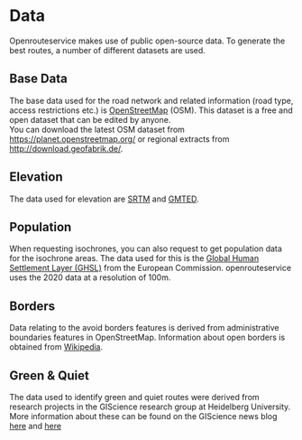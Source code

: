 # Data
Openrouteservice makes use of public open-source data. To generate the best routes, a number of different datasets are used.

## Base Data
The base data used for the road network and related information (road type, access restrictions etc.) is [OpenStreetMap](https://openstreetmap.org) (OSM). This dataset is a free and open dataset that can be edited by anyone.  
You can download the latest OSM dataset from https://planet.openstreetmap.org/ or regional extracts from http://download.geofabrik.de/.

## Elevation
The data used for elevation are [SRTM](http://srtm.csi.cgiar.org/) and [GMTED](https://www.usgs.gov/coastal-changes-and-impacts/gmted2010).  

## Population
When requesting isochrones, you can also request to get population data for the isochrone areas. The data used for this is the [Global Human Settlement Layer (GHSL)](https://ghsl.jrc.ec.europa.eu/ghs_pop2023.php) from the European Commission. openrouteservice uses the 2020 data at a resolution of 100m.

## Borders
Data relating to the avoid borders features is derived from administrative boundaries features in OpenStreetMap. Information about open borders is obtained from [Wikipedia](https://en.wikipedia.org/wiki/Open_border).

## Green & Quiet
The data used to identify green and quiet routes were derived from research projects in the GIScience research group at Heidelberg University. More information about these can be found on the GIScience news blog [here](http://k1z.blog.uni-heidelberg.de/2017/07/03/healthy-routing-prefering-green-areas-added-to-openrouteserviceorg/) and [here](http://k1z.blog.uni-heidelberg.de/2017/07/10/reducing-stress-by-avoiding-noise-with-quiet-routing-in-openrouteservice/)

